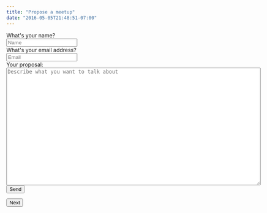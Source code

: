 ```yaml
---
title: "Propose a meetup"
date: "2016-05-05T21:48:51-07:00"
---
```


<form action="https://formspree.io/your@email.com" method="POST">
  <label for="name">What's your name? </label><br>
  <input type="text" name="name" required="required" placeholder="Name"><br>
  <label for="email">What's your email address? </label><br>
  <input type="email" name="_replyto" required="required" placeholder="Email"><br>
  <label for="message">Your proposal:</label><br>
  <textarea cols="80" rows="20" name="message" id="message" required="required" class="form-control" placeholder="Describe what you want to talk about"></textarea>
  <input type="hidden" name="_next" value="/html/thanks.html" />
  <input type="submit" value="Send" name="submit" class="btn btn-primary btn-outline">
  <input type="hidden" name="_subject" value="Website message" />
  <input type="text" name="_gotcha" style="display:none" />
</form>
<button type="submit" class="btn btn-success">
    <i class="fa fa-send fa-lg" aria-hidden="true"></i> Next
</button>
